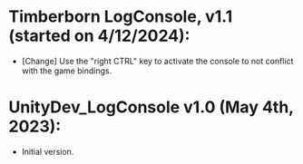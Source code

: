 # Timberborn LogConsole, v1.1 (started on 4/12/2024):
* [Change] Use the "right CTRL" key to activate the console to not conflict with the game bindings.

# UnityDev_LogConsole v1.0 (May 4th, 2023):
* Initial version.
